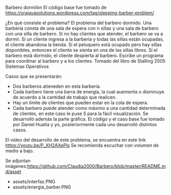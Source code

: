 Barbero dormilón
El código base fue tomado de https://orajavasolutions.wordpress.com/tag/sleeping-barber-problem/

¿En qué consiste el problema? 
El problema del barbero dormido. Una barbería consta de una sala de espera con n sillas y una sala de barbero con una silla de barbero. Si no hay clientes que atender, el barbero se va a dormir. Si un cliente ingresa a la barbería y todas las sillas están ocupadas, el cliente abandona la tienda. Si el peluquero está ocupado pero hay sillas disponibles, entonces el cliente se sienta en una de las sillas libres. Si el barbero está dormido, el cliente despierta al barbero. Escribe un programa para coordinar al barbero y a los clientes.
Tomado del libro de Stalling 2005 Sistemas Operativos

Casos que se presentarán:
- Dos barberos atieneden en esta barbería.
- Cada barbero tiene una barra de energía, la cual auementa o disminuye de acuerdo a la cantidad de trabajo que realicen.
- Hay un límite de clientes que pueden estar en la cola de espera.
- Cada barbero puede atender como máximo a una cantidad determinada de clientes, en este caso le puse 5 para la fácil visualización.
Se desarrolló además la parte gráfica.
El código y el caso base fue tomado por Daniel Huaita y yo, posteriormente cada uno desarrolló distintos casos.

El video del desarrollo de este problema, se encuentra en este link https://youtu.be/P_XH2AXePls Se recomienda escuchar con volumen de medio a bajo.

Se adjuntan imágenes:https://github.com/Claudia2000/Barbero/blob/master/README.md/asset
- assets/interfaz.PNG
- assets/energia_barber.PNG
